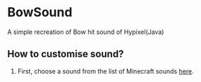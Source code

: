 # BowSound

A simple recreation of Bow hit sound of Hypixel(Java)

## How to customise sound?

1. First, choose a sound from the list of Minecraft sounds [here](https://www.digminecraft.com/lists/sound_list_pe.php).
